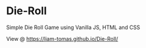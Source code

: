 # Die-Roll
Simple Die Roll Game using Vanilla JS, HTML and CSS

View @ https://liam-tomas.github.io/Die-Roll/
